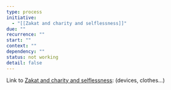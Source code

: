 ```yaml
---
type: process
initiative:
  - "[[Zakat and charity and selflessness]]"
due: ""
recurrence: ""
start: ""
context: ""
dependency: ""
status: not working
detail: false
---
```


Link to [Zakat and charity and selflessness](Initiatives/worship/Zakat%20and%20charity%20and%20selflessness.md): (devices, clothes…)
